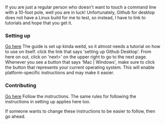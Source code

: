If you are just a regular person who doesn't want to touch a command line with a 10-foot pole, well you are in luck! Unfortunately, Github for desktop does not have a Linux build for me to test, so instead, I have to link to tutorials and hope that you get it.

### Setting up
[Go here](https://help.github.com/desktop/guides/getting-started/)
The guide is set up kinda weitd, so it almost needs a tutorial on how to use on itself.
click the link that says 'setting up Github Desktop'. From here on out, click on 'next>' on the upper right to go to the next page. Whenever you see a button that says 'Mac | Windows', make sure to click the button that represents your current operating system. This will enable platform-specific instructions and may make it easier.

### Contributing
[Go here](https://help.github.com/desktop/guides/contributing/)
Follow the instructions. The same rules for following the instructions in setting up applies here too.



If someone wants to change these instructions to be easier to follow, then go ahead.
